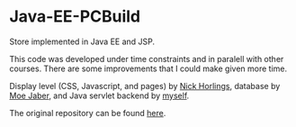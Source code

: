 # Java-EE-PCBuild

Store implemented in Java EE and JSP.

This code was developed under time constraints and in paralell with other courses. There are some improvements that I could make given more time.

Display level (CSS, Javascript, and pages) by [Nick Horlings](https://github.com/NickHorlings), database by [Moe Jaber](https://github.com/MoeJaber), and Java servlet backend by [myself](https://github.com/Favorablestream).

The original repository can be found [here](https://github.com/MoeJaber/PCBuild).
